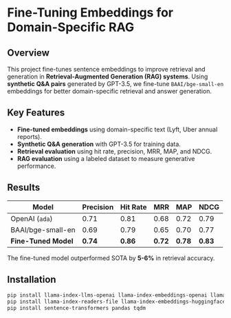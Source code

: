 # **Fine-Tuning Embeddings for Domain-Specific RAG**  

## **Overview**  
This project fine-tunes sentence embeddings to improve retrieval and generation in **Retrieval-Augmented Generation (RAG) systems**. Using **synthetic Q&A pairs** generated by GPT-3.5, we fine-tune `BAAI/bge-small-en` embeddings for better domain-specific retrieval and answer generation.  

## **Key Features**  
- **Fine-tuned embeddings** using domain-specific text (Lyft, Uber annual reports).  
- **Synthetic Q&A generation** with GPT-3.5 for training data.  
- **Retrieval evaluation** using hit rate, precision, MRR, MAP, and NDCG.  
- **RAG evaluation** using a labeled dataset to measure generative performance.  

## **Results**  
| Model               | Precision | Hit Rate | MRR  | MAP  | NDCG |  
|---------------------|-----------|---------|------|------|------|  
| OpenAI (`ada`)      | 0.71  | 0.81  | 0.68 | 0.72 | 0.79 |  
| BAAI/bge-small-en   | 0.69  | 0.79  | 0.65 | 0.70 | 0.77 |  
| **Fine-Tuned Model** | **0.74**  | **0.86** | **0.72** | **0.78** | **0.83** |  

The fine-tuned model outperformed SOTA by **5-6%** in retrieval accuracy.  

## **Installation**  
```bash
pip install llama-index-llms-openai llama-index-embeddings-openai llama-index-finetuning
pip install llama-index-readers-file llama-index-embeddings-huggingface
pip install sentence-transformers pandas tqdm
```
